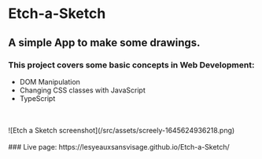 # Etch-a-Sketch

## A simple App to make some drawings.

### This project covers some basic concepts in Web Development:

- DOM Manipulation
- Changing CSS classes with JavaScript
- TypeScript
<br>
<br>
  ![Etch a Sketch screenshot](/src/assets/screely-1645624936218.png)
<br>
<br>
### Live page: https://lesyeauxsansvisage.github.io/Etch-a-Sketch/
